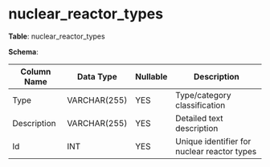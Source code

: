 # nuclear_reactor_types

**Table**: nuclear_reactor_types

**Schema**:

| Column Name | Data Type | Nullable | Description |
|------------|-----------|----------|-------------|
| Type | VARCHAR(255) | YES | Type/category classification |
| Description | VARCHAR(255) | YES | Detailed text description |
| Id | INT | YES | Unique identifier for nuclear reactor types |
